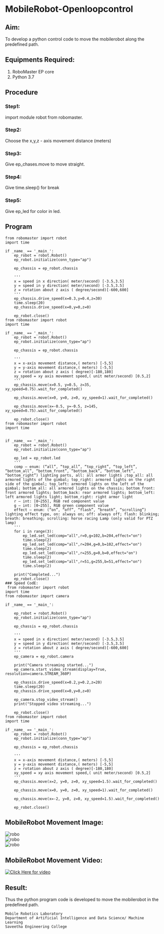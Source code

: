 # MobileRobot-Openloopcontrol
## Aim:

To develop a python control code to move the mobilerobot along the predefined path.

## Equipments Required:
1. RoboMaster EP core
2. Python 3.7

## Procedure
### Step1:
import module robot from robomaster.

### Step2: 
Choose the x,y,z - axis movement distance (meters)
### Step3:
Give ep_chases.move to move straight.
### Step4:
Give time.sleep() for break
### Step5:
Give ep_led for color in led.
## Program
```
from robomaster import robot
import time

if _name_ == '_main_':
    ep_robot = robot.Robot()
    ep_robot.initialize(conn_type="ap")

    ep_chassis = ep_robot.chassis

    '''
    x = speed in x direction( meter/second) [-3.5,3.5]
    y = speed in y direction( meter/second) [-3.5,3.5]
    z = rotation about z axis ( degree/second)[-600,600]
    '''
    ep_chassis.drive_speed(x=0.3,y=0.4,z=30)
    time.sleep(20)
    ep_chassis.drive_speed(x=0,y=0,z=0)

    ep_robot.close()
from robomaster import robot
import time

if _name_ == '_main_':
    ep_robot = robot.Robot()
    ep_robot.initialize(conn_type="ap")

    ep_chassis = ep_robot.chassis

    '''
    x = x-axis movement distance,( meters) [-5,5]
    y = y-axis movement distance,( meters) [-5,5]
    z = rotation about z axis ( degree)[-180,180]
    xy_speed = xy axis movement speed,( unit meter/second) [0.5,2]
    '''
    ep_chassis.move(x=0.5, y=0.5, z=35, xy_speed=0.75).wait_for_completed()

    ep_chassis.move(x=0, y=0, z=0, xy_speed=1).wait_for_completed()

    ep_chassis.move(x=-0.5, y=-0.5, z=145, xy_speed=0.75).wait_for_completed()

    ep_robot.close()
from robomaster import robot
import time


if _name_ == '_main_':
    ep_robot = robot.Robot()
    ep_robot.initialize(conn_type="ap")

    ep_led = ep_robot.led
    '''
    comp – enum: (“all”, “top_all”, “top_right”, “top_left”, “bottom_all”, “bottom_front”, “bottom_back”, “bottom_left”, “bottom_right”) lighting parts, all: all armor lights ;top_all: all armored lights of the gimbal; top_right: armored lights on the right side of the gimbal; top_left: armored lights on the left of the gimbal; bottom_all: all armored lights on the chassis; bottom_front: front armored lights; bottom_back: rear armored lights; bottom_left: left armored lights light; bottom_right: right armor light
    r – int: [0~255], RGB red component value
    g – int: [0~255], RGB green component value
    effect – enum: (“on”, “off”, “flash”, “breath”, “scrolling”) lighting effect type, on: always on; off: always off; flash: blinking; breath: breathing; scrolling: horse racing Lamp (only valid for PTZ lamp)
    '''
    for i in range(3):
        ep_led.set_led(comp="all",r=0,g=102,b=204,effect="on")   
        time.sleep(2)
        ep_led.set_led(comp="all",r=204,g=0,b=102,effect="on")
        time.sleep(2)
        ep_led.set_led(comp="all",r=255,g=0,b=0,effect="on")
        time.sleep(2)   
        ep_led.set_led(comp="all",r=51,g=255,b=51,effect="on")
        time.sleep(2)     
    
    print("Completed...")
    ep_robot.close()
### Speed CodE:
 from robomaster import robot
import time
from robomaster import camera

if _name_ == '_main_':

    ep_robot = robot.Robot()
    ep_robot.initialize(conn_type="ap")

    ep_chassis = ep_robot.chassis

    '''
    x = speed in x direction( meter/second) [-3.5,3.5]
    y = speed in y direction( meter/second) [-3.5,3.5]
    z = rotation about z axis ( degree/second)[-600,600]
    '''
    ep_camera = ep_robot.camera

    print("Camera streaming started...")
    ep_camera.start_video_stream(display=True, resolution=camera.STREAM_360P)    
    
    ep_chassis.drive_speed(x=0.2,y=0.2,z=20)
    time.sleep(20)
    ep_chassis.drive_speed(x=0,y=0,z=0)
    
    ep_camera.stop_video_stream()
    print("Stopped video streaming...")
    
    ep_robot.close()
from robomaster import robot
import time

if _name_ == '_main_':
    ep_robot = robot.Robot()
    ep_robot.initialize(conn_type="ap")

    ep_chassis = ep_robot.chassis

    '''
    x = x-axis movement distance,( meters) [-5,5]
    y = y-axis movement distance,( meters) [-5,5]
    z = rotation about z axis ( degree)[-180,180]
    xy_speed = xy axis movement speed,( unit meter/second) [0.5,2]
    '''
    ep_chassis.move(x=2, y=0, z=0, xy_speed=1.5).wait_for_completed()

    ep_chassis.move(x=0, y=0, z=0, xy_speed=1).wait_for_completed()

    ep_chassis.move(x=-2, y=0, z=0, xy_speed=1.5).wait_for_completed()

    ep_robot.close()
```

## MobileRobot Movement Image:

![robo](./img/robomaster.png)
<br />
![robo](start.jpeg)
<br />
![robo](end.jpeg)


## MobileRobot Movement Video:
[![Click Here for video](https://www.youtube.com/shorts/6FC4AuxUOUg)](https://www.youtube.com/shorts/6FC4AuxUOUg)

## Result:
Thus the python program code is developed to move the mobilerobot in the predefined path.
<br />
```
Mobile Robotics Laboratory
Department of Artificial Intelligence and Data Science/ Machine Learning
Saveetha Engineering College
```
